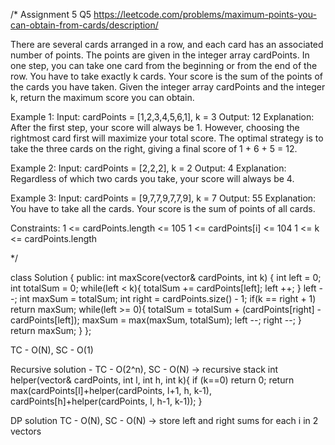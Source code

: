 /*
Assignment 5 Q5
https://leetcode.com/problems/maximum-points-you-can-obtain-from-cards/description/

There are several cards arranged in a row, and each card has an associated number of points. The points are given in the integer array cardPoints.
In one step, you can take one card from the beginning or from the end of the row. You have to take exactly k cards.
Your score is the sum of the points of the cards you have taken.
Given the integer array cardPoints and the integer k, return the maximum score you can obtain.

Example 1:
Input: cardPoints = [1,2,3,4,5,6,1], k = 3
Output: 12
Explanation: After the first step, your score will always be 1. However, choosing the rightmost card first will maximize your total score. The optimal strategy is to take the three cards on the right, giving a final score of 1 + 6 + 5 = 12.

Example 2:
Input: cardPoints = [2,2,2], k = 2
Output: 4
Explanation: Regardless of which two cards you take, your score will always be 4.

Example 3:
Input: cardPoints = [9,7,7,9,7,7,9], k = 7
Output: 55
Explanation: You have to take all the cards. Your score is the sum of points of all cards.
 
Constraints:
1 <= cardPoints.length <= 105
1 <= cardPoints[i] <= 104
1 <= k <= cardPoints.length

*/

class Solution {
public:
    int maxScore(vector<int>& cardPoints, int k) {
        int left = 0;
        int totalSum = 0;
        while(left < k){
            totalSum += cardPoints[left];
            left ++;
        }
        left --;
        int maxSum = totalSum;
        int right = cardPoints.size() - 1;
        if(k == right + 1) return maxSum;
        while(left >= 0){
            totalSum = totalSum + (cardPoints[right] - cardPoints[left]);
            maxSum = max(maxSum, totalSum);
            left --;
            right --;
        }
        return maxSum;
    }
};

TC - O(N), SC - O(1)

Recursive solution - 
TC - O(2^n), SC - O(N) -> recursive stack
int helper(vector<int>& cardPoints, int l, int h, int k){
    if (k==0)
        return 0;
    return max(cardPoints[l]+helper(cardPoints, l+1, h, k-1), cardPoints[h]+helper(cardPoints, l, h-1, k-1));
}

DP solution
TC - O(N), SC - O(N) -> store left and right sums for each i in 2 vectors